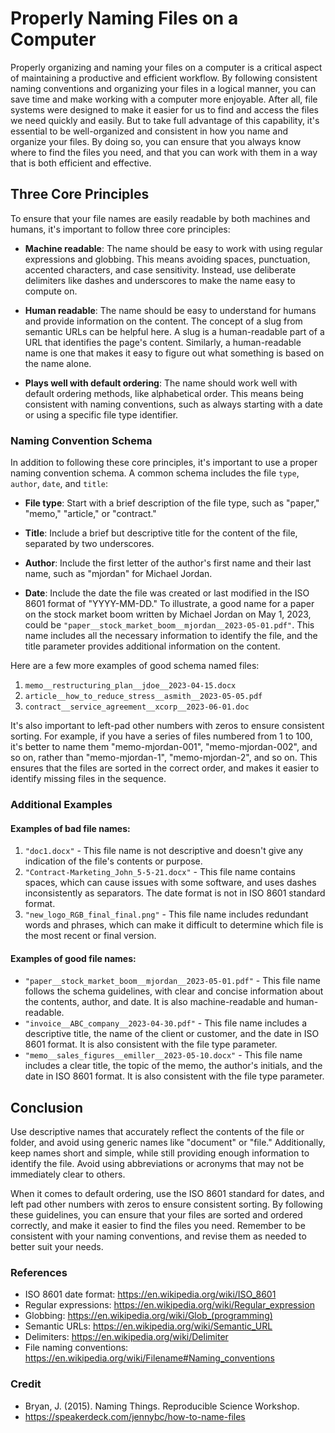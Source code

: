 # Properly Naming Files on a Computer
Properly organizing and naming your files on a computer is a critical
aspect of maintaining a productive and efficient workflow. By
following consistent naming conventions and organizing your files in a
logical manner, you can save time and make working with a computer
more enjoyable. After all, file systems were designed to make it
easier for us to find and access the files we need quickly and
easily. But to take full advantage of this capability, it's essential
to be well-organized and consistent in how you name and organize your
files. By doing so, you can ensure that you always know where to find
the files you need, and that you can work with them in a way that is
both efficient and effective.

## Three Core Principles
To ensure that your file names are easily readable by both machines
and humans, it's important to follow three core principles:

+ **Machine readable**: The name should be easy to work with using regular
  expressions and globbing. This means avoiding spaces, punctuation,
  accented characters, and case sensitivity. Instead, use deliberate
  delimiters like dashes and underscores to make the name easy to
  compute on.

+ **Human readable**: The name should be easy to understand for humans
  and provide information on the content. The concept of a slug from
  semantic URLs can be helpful here. A slug is a human-readable part
  of a URL that identifies the page's content. Similarly, a
  human-readable name is one that makes it easy to figure out what
  something is based on the name alone.

+ **Plays well with default ordering**: The name should work well with
  default ordering methods, like alphabetical order. This means being
  consistent with naming conventions, such as always starting with a
  date or using a specific file type identifier.

### Naming Convention Schema
In addition to following these core principles, it's important to use
a proper naming convention schema. A common schema includes the file
`type`, `author`, `date`, and `title`:

+ **File type**: Start with a brief description of the file type, such
  as "paper," "memo," "article," or "contract."
+ **Title**: Include a brief but descriptive title for the content of
  the file, separated by two underscores.
+ **Author**: Include the first letter of the author's first name and
  their last name, such as "mjordan" for Michael Jordan.

+ **Date**: Include the date the file was created or last modified in
the ISO 8601 format of "YYYY-MM-DD."  To illustrate, a good name for a
paper on the stock market boom written by Michael Jordan on May 1,
2023, could be
`"paper__stock_market_boom__mjordan__2023-05-01.pdf"`. This name
includes all the necessary information to identify the file, and the
title parameter provides additional information on the content.

Here are a few more examples of good schema named files:

1. `memo__restructuring_plan__jdoe__2023-04-15.docx`
2. `article__how_to_reduce_stress__asmith__2023-05-05.pdf`
3. `contract__service_agreement__xcorp__2023-06-01.doc`

It's also important to left-pad other numbers with zeros to ensure
consistent sorting. For example, if you have a series of files
numbered from 1 to 100, it's better to name them "memo-mjordan-001",
"memo-mjordan-002", and so on, rather than "memo-mjordan-1",
"memo-mjordan-2", and so on. This ensures that the files are sorted
in the correct order, and makes it easier to identify missing files
in the sequence.

### Additional Examples 

#### Examples of bad file names:
1. `"doc1.docx"` - This file name is not descriptive and doesn't give
   any indication of the file's contents or purpose.
2. `"Contract-Marketing_John_5-5-21.docx"` - This file name contains
   spaces, which can cause issues with some software, and uses dashes
   inconsistently as separators. The date format is not in ISO 8601
   standard format.
3. `"new_logo_RGB_final_final.png"` - This file name includes
   redundant words and phrases, which can make it difficult to
   determine which file is the most recent or final version.

#### Examples of good file names: 
- `"paper__stock_market_boom__mjordan__2023-05-01.pdf"` - This file
  name follows the schema guidelines, with clear and concise
  information about the contents, author, and date. It is also
  machine-readable and human-readable.
- `"invoice__ABC_company__2023-04-30.pdf"` - This file name includes a
  descriptive title, the name of the client or customer, and the date
  in ISO 8601 format. It is also consistent with the file type
  parameter.
- `"memo__sales_figures__emiller__2023-05-10.docx"` - This file name
  includes a clear title, the topic of the memo, the author's
  initials, and the date in ISO 8601 format. It is also consistent
  with the file type parameter.

## Conclusion 

Use descriptive names that accurately reflect the contents of the
file or folder, and avoid using generic names like "document" or
"file."  Additionally, keep names short and simple, while still
providing enough information to identify the file. Avoid using
abbreviations or acronyms that may not be immediately clear to others.

When it comes to default ordering, use the ISO 8601 standard for
dates, and left pad other numbers with zeros to ensure consistent
sorting. By following these guidelines, you can ensure that your files
are sorted and ordered correctly, and make it easier to find the files
you need. Remember to be consistent with your naming conventions, and
revise them as needed to better suit your needs.

### References 
- ISO 8601 date format: https://en.wikipedia.org/wiki/ISO_8601
- Regular expressions: https://en.wikipedia.org/wiki/Regular_expression
- Globbing: https://en.wikipedia.org/wiki/Glob_(programming)
- Semantic URLs: https://en.wikipedia.org/wiki/Semantic_URL
- Delimiters: https://en.wikipedia.org/wiki/Delimiter
- File naming conventions: https://en.wikipedia.org/wiki/Filename#Naming_conventions

### Credit 
- Bryan, J. (2015). Naming Things. Reproducible Science Workshop. 
- https://speakerdeck.com/jennybc/how-to-name-files
